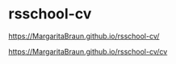 # rsschool-cv
https://MargaritaBraun.github.io/rsschool-cv/

https://MargaritaBraun.github.io/rsschool-cv/cv
